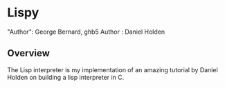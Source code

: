 # Lispy

"Author": George Bernard, ghb5
 Author : Daniel Holden

## Overview

The Lisp interpreter is my implementation of an amazing tutorial by Daniel Holden on building a lisp interpreter in C.